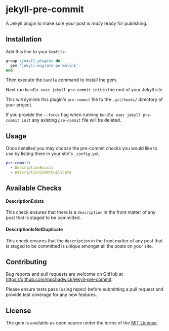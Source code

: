 # jekyll-pre-commit

A Jekyll plugin to make sure your post is _really_ ready for publishing.

## Installation

Add this line to your `Gemfile`:

```ruby
group :jekyll_plugins do
  gem 'jekyll-migrate-permalink'
end
```

Then execute the `bundle` command to install the gem.

Next run `bundle exec jekyll pre-commit init` in the root of your Jekyll site. 

This will symlink this plugin's `pre-commit` file to the `.git/hooks/` directory of your project.

If you provide the `--force` flag when running `bundle exec jekyll pre-commit init` any existing `pre-commit` file will be deleted.

## Usage

Once installed you may choose the pre-commit checks you would like to use by listing them in your site's `_config.yml`.

```yaml
pre-commit:
  - DescriptionExists
  - DescriptionIsNotDuplicate
```

## Available Checks

#### DescriptionExists

This check ensures that there is a `description` in the front matter of any post that is staged to be committed.

#### DescriptionIsNotDuplicate

This check ensures that the `description` in the front matter of any post that is staged to be committed is unique amongst all the posts on your site.

## Contributing

Bug reports and pull requests are welcome on GitHub at https://github.com/mpchadwick/jekyll-pre-commit.

Please ensure tests pass (using rspec) before submitting a pull request and provide test coverage for any new features.

## License

The gem is available as open source under the terms of the [MIT License](http://opensource.org/licenses/MIT).

